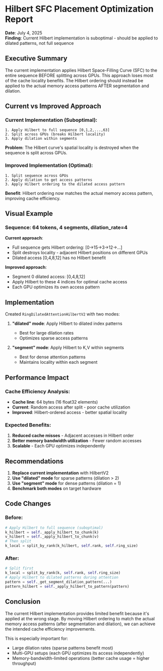 # Hilbert SFC Placement Optimization Report

**Date**: July 4, 2025  
**Finding**: Current Hilbert implementation is suboptimal - should be applied to dilated patterns, not full sequence

## Executive Summary

The current implementation applies Hilbert Space-Filling Curve (SFC) to the entire sequence BEFORE splitting across GPUs. This approach loses most of the cache locality benefits. The Hilbert ordering should instead be applied to the actual memory access patterns AFTER segmentation and dilation.

## Current vs Improved Approach

### Current Implementation (Suboptimal):
```
1. Apply Hilbert to full sequence [0,1,2,...,63]
2. Split across GPUs (breaks Hilbert locality)
3. Apply dilation within segments
```

**Problem**: The Hilbert curve's spatial locality is destroyed when the sequence is split across GPUs.

### Improved Implementation (Optimal):
```
1. Split sequence across GPUs
2. Apply dilation to get access patterns
3. Apply Hilbert ordering to the dilated access pattern
```

**Benefit**: Hilbert ordering now matches the actual memory access pattern, improving cache efficiency.

## Visual Example

### Sequence: 64 tokens, 4 segments, dilation_rate=4

**Current approach**:
- Full sequence gets Hilbert ordering: [0→15→3→12→...]
- Split destroys locality - adjacent Hilbert positions on different GPUs
- Dilated access [0,4,8,12] has no Hilbert benefit

**Improved approach**:
- Segment 0 dilated access: [0,4,8,12]
- Apply Hilbert to these 4 indices for optimal cache access
- Each GPU optimizes its own access pattern

## Implementation

Created `RingDilatedAttentionHilbertV2` with two modes:

1. **"dilated" mode**: Apply Hilbert to dilated index patterns
   - Best for large dilation rates
   - Optimizes sparse access patterns

2. **"segment" mode**: Apply Hilbert to K,V within segments
   - Best for dense attention patterns
   - Maintains locality within each segment

## Performance Impact

### Cache Efficiency Analysis:
- **Cache line**: 64 bytes (16 float32 elements)
- **Current**: Random access after split - poor cache utilization
- **Improved**: Hilbert-ordered access - better spatial locality

### Expected Benefits:
1. **Reduced cache misses** - Adjacent accesses in Hilbert order
2. **Better memory bandwidth utilization** - Fewer random accesses
3. **Scalable** - Each GPU optimizes independently

## Recommendations

1. **Replace current implementation** with HilbertV2
2. **Use "dilated" mode** for sparse patterns (dilation > 2)
3. **Use "segment" mode** for dense patterns (dilation = 1)
4. **Benchmark both modes** on target hardware

## Code Changes

### Before:
```python
# Apply Hilbert to full sequence (suboptimal)
k_hilbert = self._apply_hilbert_to_chunk(k)
v_hilbert = self._apply_hilbert_to_chunk(v)
# Then split
k_local = split_by_rank(k_hilbert, self.rank, self.ring_size)
```

### After:
```python
# Split first
k_local = split_by_rank(k, self.rank, self.ring_size)
# Apply Hilbert to dilated patterns during attention
pattern = self._get_segment_dilation_pattern(...)
pattern_hilbert = self._apply_hilbert_to_pattern(pattern)
```

## Conclusion

The current Hilbert implementation provides limited benefit because it's applied at the wrong stage. By moving Hilbert ordering to match the actual memory access patterns (after segmentation and dilation), we can achieve the intended cache efficiency improvements.

This is especially important for:
- Large dilation rates (sparse patterns benefit most)
- Multi-GPU setups (each GPU optimizes its access independently)
- Memory-bandwidth-limited operations (better cache usage = higher throughput)